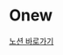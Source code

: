 # Onew

[노션 바로가기](https://www.notion.so/ani-/7d4322b581e44b32880c8d2dcd346b67?p=39465646a35a49649068a97885515587&pm=c "오뉴 노션")
